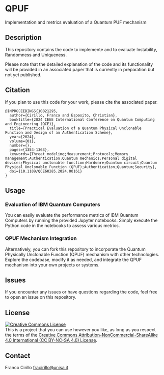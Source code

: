 # QPUF
Implementation and metrics evaluation of a Quantum PUF mechanism

## Description
This repository contains the code to implemente and to evaluate Instability, Randomness and Uniqueness.

Please note that the detailed explanation of the code and its functionality will be provided in an associated paper that is currently in preparation but not yet published.

## Citation
If you plan to use this code for your work, please cite the associated paper.
```
@INPROCEEDINGS{10821295,
  author={Cirillo, Franco and Esposito, Christian},
  booktitle={2024 IEEE International Conference on Quantum Computing and Engineering (QCE)}, 
  title={Practical Evaluation of a Quantum Physical Unclonable Function and Design of an Authentication Scheme}, 
  year={2024},
  volume={01},
  number={},
  pages={1354-1363},
  keywords={Threat modeling;Measurement;Protocols;Memory management;Authentication;Quantum mechanics;Personal digital devices;Physical unclonable function;Hardware;Quantum circuit;Quantum Physical Unclonable Function (QPUF);Authentication;Quantum;Security},
  doi={10.1109/QCE60285.2024.00161}
}
```

## Usage
### Evaluation of IBM Quantum Computers
You can easily evaluate the performance metrics of IBM Quantum Computers by running the provided Jupyter notebooks. Simply execute the Python code in the notebooks to assess various metrics.

### QPUF Mechanism Integration
Alternatively, you can fork this repository to incorporate the Quantum Physically Unclonable Function (QPUF) mechanism with other technologies. Explore the codebase, modify it as needed, and integrate the QPUF mechanism into your own projects or systems.

## Issues
If you encounter any issues or have questions regarding the code, feel free to open an issue on this repository.

## License
<a rel="license" href="http://creativecommons.org/licenses/by-nc-sa/4.0/"><img alt="Creative Commons License" style="border-width:0" src="https://i.creativecommons.org/l/by-nc-sa/4.0/88x31.png" /></a><br />
This is a project that you can use however you like, as long as you respect the terms of the [Creative Commons Attribution-NonCommercial-ShareAlike 4.0 International (CC BY-NC-SA 4.0) License](https://creativecommons.org/licenses/by-nc-sa/4.0/).

## Contact
Franco Cirillo fracirillo@unisa.it
